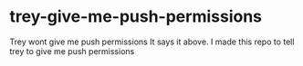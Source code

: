 # trey-give-me-push-permissions
Trey wont give me push permissions
It says it above.
I made this repo to tell trey to give me push permissions
